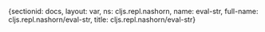 {sectionid: docs, layout: var, ns: cljs.repl.nashorn, name: eval-str, full-name: cljs.repl.nashorn/eval-str,
  title: cljs.repl.nashorn/eval-str}

